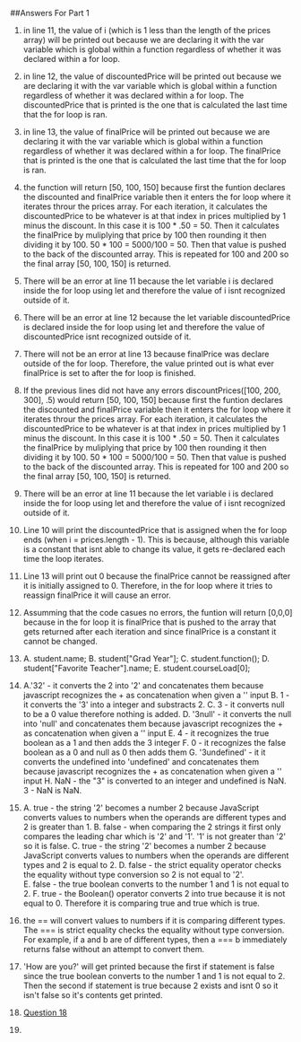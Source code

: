 ##Answers For Part 1  
1. in line 11, the value of i (which is 1 less than the length of the prices array) will be printed out because we are declaring it with the var variable which is global within a function regardless of whether it was declared within a for loop.
2. in line 12, the value of discountedPrice will be printed out because we are declaring it with the var variable which is global within a function regardless of whether it was declared within a for loop. The discountedPrice that is printed is the one that is calculated the last time that the for loop is ran.
3. in line 13, the value of finalPrice will be printed out because we are declaring it with the var variable which is global within a function regardless of whether it was declared within a for loop. The finalPrice that is printed is the one that is calculated the last time that the for loop is ran.
4. the function will return [50, 100, 150] because first the funtion declares the discounted and finalPrice variable then it enters the for loop where it iterates throur the prices array. For each iteration, it calculates the discountedPrice to be whatever is at that index in prices multiplied by 1 minus the discount. In this case it is 100 * .50 = 50. Then it calculates the finalPrice by muliplying that price by 100 then rounding it then dividing it by 100. 50 * 100 = 5000/100 = 50. Then that value is pushed to the back of the discounted array. This is repeated for 100 and 200 so the final array [50, 100, 150] is returned.
5. There will be an error at line 11 because the let variable i is declared inside the for loop using let and therefore the value of i isnt recognized outside of it.
6. There will be an error at line 12 because the let variable discountedPrice is declared inside the for loop using let and therefore  the value of discountedPrice isnt recognized outside of it.
7. There will not be an error at line 13 because finalPrice was declare outside of the for loop. Therefore, the value printed out is what ever finalPrice is set to after the for loop is finished.
8. If the previous lines did not have any errors discountPrices([100, 200, 300], .5) would return [50, 100, 150] because first the funtion declares the discounted and finalPrice variable then it enters the for loop where it iterates throur the prices array. For each iteration, it calculates the discountedPrice to be whatever is at that index in prices multiplied by 1 minus the discount. In this case it is 100 * .50 = 50. Then it calculates the finalPrice by muliplying that price by 100 then rounding it then dividing it by 100. 50 * 100 = 5000/100 = 50. Then that value is pushed to the back of the discounted array. This is repeated for 100 and 200 so the final array [50, 100, 150] is returned.
9. There will be an error at line 11 because the let variable i is declared inside the for loop using let and therefore the value of i isnt recognized outside of it.
10. Line 10 will print the discountedPrice that is assigned when the for loop ends (when i = prices.length - 1). This is because, although this variable is a constant that isnt able to change its value, it gets re-declared each time the loop iterates.
11. Line 13 will print out 0 because the finalPrice cannot be reassigned after it is initially assigned to 0. Therefore, in the for loop where it tries to reassign finalPrice it will cause an error.
12. Assumming that the code casues no errors, the funtion will return [0,0,0] because in the for loop it is finalPrice that is pushed to the array that gets returned after each iteration and since finalPrice is a constant it cannot be changed.
13. 
    A. student.name;
    B. student["Grad Year"];
    C. student.function();
    D. student["Favorite Teacher"].name;
    E. student.courseLoad[0];

14. 
    A.'32' - it converts the 2 into '2' and concatenates them because javascript recognizes the + as concatenation when given a '' input
    B. 1  -  it converts the '3' into a integer and substracts 2.
    C. 3 - it converts null to be a 0 value therefore nothing is added.
    D. '3null' - it converts the null into  'null' and concatenates them because javascript recognizes the + as concatenation when given a '' input
    E. 4 - it recognizes the true boolean as a 1 and then adds the 3 integer
    F. 0 - it recognizes the false boolean as a 0 and null as 0 then adds them
    G. '3undefined' - it it converts the undefined into 'undefined' and concatenates them because javascript recognizes the + as concatenation when given a '' input
    H. NaN - the "3" is converted to an integer and undefined is NaN. 3 - NaN is NaN.

15. 
    A. true - the string '2' becomes a number 2 because JavaScript converts values to numbers when the operands are different types and 2 is greater than 1.
    B. false - when comparing the 2 strings it first only compares the leading char which is '2' and '1'. '1' is not greater than '2' so it is false.
    C. true - the string '2' becomes a number 2 because JavaScript converts values to numbers when the operands are different types and 2 is equal to 2.
    D. false - the strict equality operator checks the equality without type conversion so 2 is not equal to '2'.  
    E. false - the true boolean converts to the number 1 and 1 is not equal to 2.
    F. true - the Boolean() operator converts 2 into true because it is not equal to 0. Therefore it is comparing true and true which is true.
16. the == will convert values to numbers if it is comparing different types. The === is strict equality checks the equality without type conversion. For example, if a and b are of different types, then a === b immediately returns false without an attempt to convert them.
17. 'How are you?' will get printed because the first if statement is false since the true boolean converts to the number 1 and 1 is not equal to 2. Then the second if statement is true because 2 exists and isnt 0 so it isn't false so it's contents get printed. 
18. [Question 18](part1-question18.js)
19. 